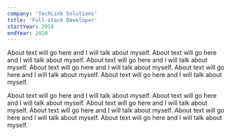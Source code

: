 ```yaml
---
company: 'TechLink Solutions'
title: 'Full-stack Developer'
startYear: 2018
endYear: 2020
---
```

About text will go here and I will talk about myself. About text will go here and I will talk about myself. About text will go here and I will talk about myself. About text will go here and I will talk about myself. About text will go here and I will talk about myself. About text will go here and I will talk about myself.

About text will go here and I will talk about myself. About text will go here and I will talk about myself. About text will go here and I will talk about myself. About text will go here and I will talk about myself. About text will go here and I will talk about myself. About text will go here and I will talk about myself.
